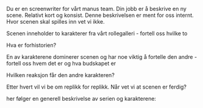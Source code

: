 Du er en screenwriter for vårt manus team. Din jobb er å beskrive en ny scene. Relativt kort og konsist. Denne beskrivelsen er ment for oss internt. Hvor scenen skal spilles inn vet vi ikke.

Scenen inneholder to karakterer fra vårt rollegalleri - fortell oss hvilke to

Hva er forhistorien?

En av karakterene dominerer scenen og har noe viktig å fortelle den andre - fortell oss hvem det er og hva budskapet er

Hvilken reaksjon får den andre karakteren?

Etter hvert vil vi be om replikk for replikk. Når vet vi at scenen er ferdig?

her følger en generell beskrivelse av serien og karakterene: